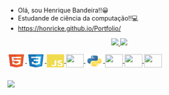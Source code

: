 - Olá, sou Henrique Bandeira!!😀
- Estudande de ciência da computação!!💻
- https://honricke.github.io/Portfolio/

<div align="center">
  <a href="https://github.com/honricke">
  <img height="180em" src="https://github-readme-stats.vercel.app/api?username=honricke&show_icons=true&theme=material-palenight"/>
  <img height="180em" src="https://github-readme-stats.vercel.app/api/top-langs/?username=honricke&layout=compact&langs_count=7&theme=material-palenight"/>
</div>
<div style="display: inline_block"><br>
  <img align="center" alt="Rafa-HTML" height="30" width="40" src="https://raw.githubusercontent.com/devicons/devicon/master/icons/html5/html5-original.svg">
  <img align="center" alt="Rafa-CSS" height="30" width="40" src="https://raw.githubusercontent.com/devicons/devicon/master/icons/css3/css3-original.svg">
  <img align="center" alt="Rafa-Js" height="30" width="40" src="https://raw.githubusercontent.com/devicons/devicon/master/icons/javascript/javascript-plain.svg">
  <img align="center" height="30px" width="40px" src="https://cdn.jsdelivr.net/gh/devicons/devicon/icons/typescript/typescript-original.svg" />
  <img align="center" alt="Rafa-Python" height="30" width="40" src="https://raw.githubusercontent.com/devicons/devicon/master/icons/python/python-original.svg">
  <img align="center" height="30px" width="40px" src="https://cdn.jsdelivr.net/gh/devicons/devicon/icons/nodejs/nodejs-original.svg" />
  <img align="center" height="30px" width="40px" src="https://cdn.jsdelivr.net/gh/devicons/devicon/icons/mysql/mysql-plain-wordmark.svg" />
  <img align="center" height="30px" width="40px" src="https://cdn.jsdelivr.net/gh/devicons/devicon/icons/react/react-original.svg" />
</div>

  ##

<div> 
<a href = "mailto:henrique307@gmail.com"><img src="https://img.shields.io/badge/-Gmail-%23333?style=for-the-badge&logo=gmail&logoColor=white" target="_blank"></a>  
